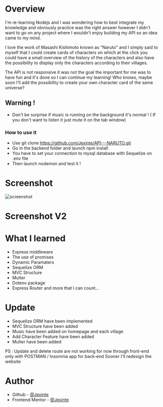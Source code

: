 
# Overview

I'm re-learning Nodejs and I was wondering how to best integrate my knowledge and obviously practice was the right answer however I didn't want to go on any project where I wouldn't enjoy building my API so an idea came to my mind.

I love the work of Masashi Kishimoto known as "Naruto" and I simply said to myself that I could create cards of characters on which at the click you could have a small overview of the history of the characters and also have the possibility to display only the characters according to their villages.

The API is not responsive it was not the goal the important for me was to have fun and it's done so I can continue my learning! Who knows, maybe soon I'll add the possibility to create your own character card of the same universe?

## Warning !

- Don't be surprise if music is running on the background it's normal ! ( If you don't want to listen it just mute it on the tab window)

### How to use it

- Use git clone https://github.com/Jexinte/API---NARUTO.git
- Go in the backend folder and launch npm install
- You have to set your connection to mysql database with Sequelize on .env file 
- Then launch nodemon and test it !


# Screenshot
![screenshot](https://user-images.githubusercontent.com/88725081/176664015-06a9b7e4-444f-4ce9-9dff-ee5d9d82999a.png)

# Screenshot V2

# What I learned

 - Express middleware
 - The use of promises
 - Dynamic Paramaters
 - Sequelize ORM 
 - MVC Structure
 - Multer
 - Dotenv package
 - Express Router
  and more that I can count...
  
# Update 

- Sequelize ORM have been implemented
- MVC Structure have been added
- Music have been added on homepage and each village
- Add Character Feature have been added
- Multer have been added

PS : Update and delete route are not working for now through front-end only with POSTMAN  / Insomnia app for back-end
Sooner I'll redesign the website

# Author

- Github - [@Jexinte](https://github.com/Jexinte)
- Frontend Mentor - [@Jexinte](https://www.frontendmentor.io/profile/Jexinte)


